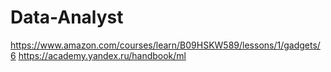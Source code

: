 # Data-Analyst
https://www.amazon.com/courses/learn/B09HSKW589/lessons/1/gadgets/6
https://academy.yandex.ru/handbook/ml

